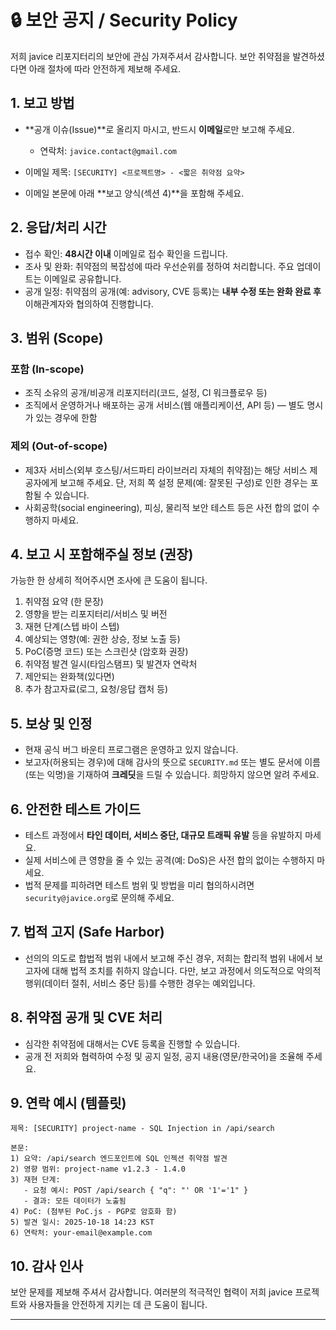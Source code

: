 # 🔒 보안 공지 / Security Policy

저희 javice 리포지터리의 보안에 관심 가져주셔서 감사합니다. 보안 취약점을 발견하셨다면 아래 절차에 따라 안전하게 제보해 주세요.

## 1. 보고 방법

* **공개 이슈(Issue)**로 올리지 마시고, 반드시 **이메일**로만 보고해 주세요.

  * 연락처: `javice.contact@gmail.com` 
* 이메일 제목: `[SECURITY] <프로젝트명> - <짧은 취약점 요약>`
* 이메일 본문에 아래 **보고 양식(섹션 4)**을 포함해 주세요.

## 2. 응답/처리 시간

* 접수 확인: **48시간 이내** 이메일로 접수 확인을 드립니다.
* 조사 및 완화: 취약점의 복잡성에 따라 우선순위를 정하여 처리합니다. 주요 업데이트는 이메일로 공유합니다.
* 공개 일정: 취약점의 공개(예: advisory, CVE 등록)는 **내부 수정 또는 완화 완료 후** 이해관계자와 협의하여 진행합니다.

## 3. 범위 (Scope)

### 포함 (In-scope)

* 조직 소유의 공개/비공개 리포지터리(코드, 설정, CI 워크플로우 등)
* 조직에서 운영하거나 배포하는 공개 서비스(웹 애플리케이션, API 등) — 별도 명시가 있는 경우에 한함

### 제외 (Out-of-scope)

* 제3자 서비스(외부 호스팅/서드파티 라이브러리 자체의 취약점)는 해당 서비스 제공자에게 보고해 주세요. 단, 저희 쪽 설정 문제(예: 잘못된 구성)로 인한 경우는 포함될 수 있습니다.
* 사회공학(social engineering), 피싱, 물리적 보안 테스트 등은 사전 합의 없이 수행하지 마세요.

## 4. 보고 시 포함해주실 정보 (권장)

가능한 한 상세히 적어주시면 조사에 큰 도움이 됩니다.

1. 취약점 요약 (한 문장)
2. 영향을 받는 리포지터리/서비스 및 버전
3. 재현 단계(스텝 바이 스텝)
4. 예상되는 영향(예: 권한 상승, 정보 노출 등)
5. PoC(증명 코드) 또는 스크린샷 (암호화 권장)
6. 취약점 발견 일시(타임스탬프) 및 발견자 연락처
7. 제안되는 완화책(있다면)
8. 추가 참고자료(로그, 요청/응답 캡처 등)

## 5. 보상 및 인정

* 현재 공식 버그 바운티 프로그램은 운영하고 있지 않습니다.
* 보고자(허용되는 경우)에 대해 감사의 뜻으로 `SECURITY.md` 또는 별도 문서에 이름(또는 익명)을 기재하여 **크레딧**을 드릴 수 있습니다. 희망하지 않으면 알려 주세요.

## 6. 안전한 테스트 가이드

* 테스트 과정에서 **타인 데이터, 서비스 중단, 대규모 트래픽 유발** 등을 유발하지 마세요.
* 실제 서비스에 큰 영향을 줄 수 있는 공격(예: DoS)은 사전 합의 없이는 수행하지 마세요.
* 법적 문제를 피하려면 테스트 범위 및 방법을 미리 협의하시려면 `security@javice.org`로 문의해 주세요.

## 7. 법적 고지 (Safe Harbor)

* 선의의 의도로 합법적 범위 내에서 보고해 주신 경우, 저희는 합리적 범위 내에서 보고자에 대해 법적 조치를 취하지 않습니다. 다만, 보고 과정에서 의도적으로 악의적 행위(데이터 절취, 서비스 중단 등)를 수행한 경우는 예외입니다.

## 8. 취약점 공개 및 CVE 처리

* 심각한 취약점에 대해서는 CVE 등록을 진행할 수 있습니다.
* 공개 전 저희와 협력하여 수정 및 공지 일정, 공지 내용(영문/한국어)을 조율해 주세요.

## 9. 연락 예시 (템플릿)

```
제목: [SECURITY] project-name - SQL Injection in /api/search

본문:
1) 요약: /api/search 엔드포인트에 SQL 인젝션 취약점 발견
2) 영향 범위: project-name v1.2.3 - 1.4.0
3) 재현 단계:
   - 요청 예시: POST /api/search { "q": "' OR '1'='1" }
   - 결과: 모든 데이터가 노출됨
4) PoC: (첨부된 PoC.js - PGP로 암호화 함)
5) 발견 일시: 2025-10-18 14:23 KST
6) 연락처: your-email@example.com
```

## 10. 감사 인사

보안 문제를 제보해 주셔서 감사합니다. 여러분의 적극적인 협력이 저희 javice 프로젝트와 사용자들을 안전하게 지키는 데 큰 도움이 됩니다.

---

